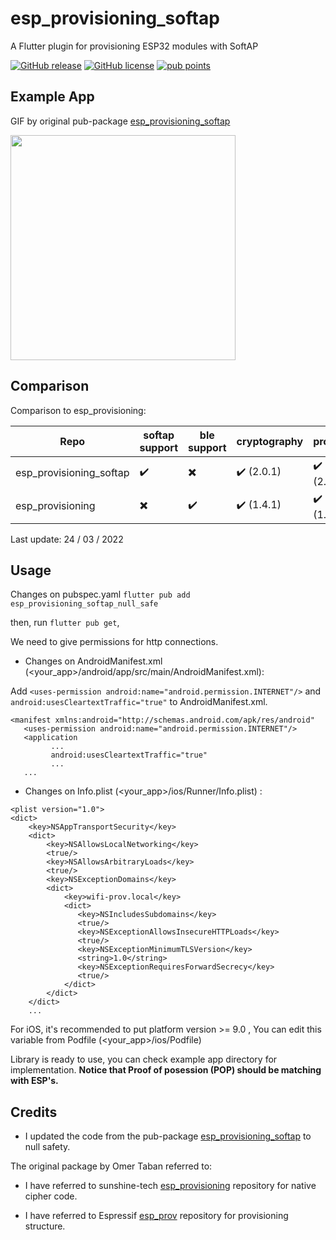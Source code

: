 # esp_provisioning_softap

A Flutter plugin for provisioning ESP32 modules with SoftAP

[![GitHub release](https://img.shields.io/github/release/Naereen/StrapDown.js.svg)](https://github.com/omert08/esp_provisioning_softap_null_safe/releases)
[![GitHub license](https://img.shields.io/github/license/Naereen/StrapDown.js.svg)](https://github.com/omert08/esp_provisioning_softap_null_safe/blob/main/LICENSE)
[![pub points](https://badges.bar/sentry/pub%20points)](https://pub.dev/packages/esp_provisioning_softap_null_safe/score)
## Example App
GIF by original pub-package [esp_provisioning_softap](https://github.com/omert08/esp_provisioning_softap)

<img src="https://raw.githubusercontent.com/omert08/esp_provisioning_softap/main/example/esp_softap_example.gif"  width="360"/>

## Comparison

Comparison to esp_provisioning:

| Repo  | softap support | ble support | cryptography | protobuf 
| ------------- | ------------- | ------------- | ------------- | -------------|
| esp_provisioning_softap  | :heavy_check_mark:  | :heavy_multiplication_x: | :heavy_check_mark: (2.0.1) | :heavy_check_mark: (2.0.0)
| esp_provisioning  | :heavy_multiplication_x:  | :heavy_check_mark: | :heavy_check_mark: (1.4.1)  | :heavy_check_mark: (1.0.1)

Last update: 24 / 03 / 2022

## Usage

Changes on pubspec.yaml
```flutter pub add esp_provisioning_softap_null_safe```

then, run ```flutter pub get```, 

We need to give permissions for http connections.

* Changes on AndroidManifest.xml (<your_app>/android/app/src/main/AndroidManifest.xml):

Add ``` <uses-permission android:name="android.permission.INTERNET"/> ``` and ```android:usesCleartextTraffic="true"``` to AndroidManifest.xml. 
```
<manifest xmlns:android="http://schemas.android.com/apk/res/android"
   <uses-permission android:name="android.permission.INTERNET"/> 
   <application
         ...
         android:usesCleartextTraffic="true" 
         ...
   ...
```

* Changes on Info.plist (<your_app>/ios/Runner/Info.plist) :
```
<plist version="1.0">
<dict>
    <key>NSAppTransportSecurity</key>
    <dict>
        <key>NSAllowsLocalNetworking</key>
        <true/>
        <key>NSAllowsArbitraryLoads</key>
        <true/>
        <key>NSExceptionDomains</key>
        <dict>
            <key>wifi-prov.local</key>
            <dict>
               <key>NSIncludesSubdomains</key>
               <true/>
               <key>NSExceptionAllowsInsecureHTTPLoads</key>
               <true/>
               <key>NSExceptionMinimumTLSVersion</key>
               <string>1.0</string>
               <key>NSExceptionRequiresForwardSecrecy</key>
               <true/>
            </dict>
        </dict>
    </dict>
    ...
```

For iOS, it's recommended to put platform version >= 9.0 , You can edit this variable from Podfile (<your_app>/ios/Podfile)

Library is ready to use, you can check example app directory for implementation. <b> Notice that Proof of posession (POP) should be matching with ESP's. </b>

## Credits
* I updated the code from the pub-package [esp_provisioning_softap](https://github.com/omert08/esp_provisioning_softap) to null safety.

The original package by Omer Taban referred to:
* I have referred to sunshine-tech [esp_provisioning](https://github.com/sunshine-tech/esp_provisioning) repository for native cipher code.

* I have referred to Espressif [esp_prov](https://github.com/espressif/esp-idf/tree/cf457d4/tools/esp_prov) repository for provisioning structure.
  
